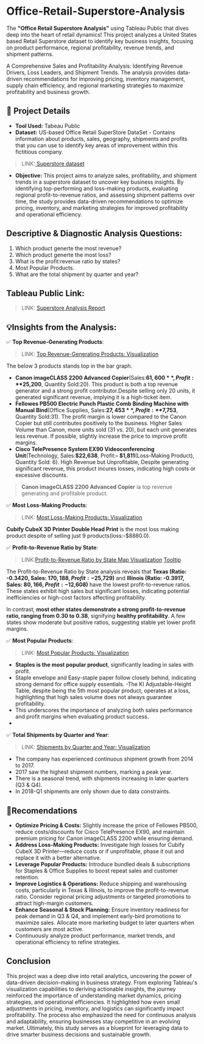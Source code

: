 # Office-Retail-Superstore-Analysis
The **"Office Retail Superstore Analysis"** using Tableau Public that dives deep into the heart of retail dynamics! This project analyzes a United States based Retail Superstore dataset to identify key business insights, focusing on product performance, regional profitability, revenue trends, and shipment patterns. 

A Comprehensive Sales and Profitability Analysis: Identifying Revenue Drivers, Loss Leaders, and Shipment Trends. The analysis provides data-driven recommendations for improving pricing, inventory management, supply chain efficiency, and regional marketing strategies to maximize profitability and business growth.

## 📂 Project Details  
- **Tool Used:** Tabeau Public  
- **Dataset:** US-based Office Retail SuperStore DataSet - Contains information about products, sales, geography, shipments and profits that you can use to identify key areas of improvement within this fictitious company.
> LINK:<a href="https://github.com/LakshmiPriyaSivaraman0806/Office-Retail-Superstore-Analysis/blob/main/Superstore_Dataset.xls"> Superstore dataset</a>
- **Objective:** This project aims to analyze sales, profitability, and shipment trends in a superstore dataset to uncover key business insights. By identifying top-performing and loss-making products, evaluating regional profit-to-revenue ratios, and assessing shipment patterns over time, the study provides data-driven recommendations to optimize pricing, inventory, and marketing strategies for improved profitability and operational efficiency.

## Descriptive & Diagnostic Analysis Questions:
1) Which product generte the most revenue?
2) Which product generte the most loss?
3) What is the profit:revenue ratio by states?
4) Most Popular Products.
5) What are the total shipment by quarter  and year?

## Tableau Public Link:
> LINK: <a href="https://public.tableau.com/views/OfficeRetailSuperstoreAnalysis_16720427524780/ShipmentsbyQuarterandYear?:language=en-US&:display_count=n&:origin=viz_share_link"> Superstore Analysis Report</a>

## 💡Insights from the Analysis:

✅ **Top Revenue-Generating Products**: 
> LINK: <a href="https://github.com/LakshmiPriyaSivaraman0806/Office-Retail-Superstore-Analysis/blob/main/Top%20Revenue-Generating%20Products.jpeg">Top Revenue-Generating Products: Visualization</a>

The below 3 products stands top in the bar graph.
- **Canon imageCLASS 2200 Advanced Copier**(Sales:**$61,600**, Profit:**$25,200**, Quantity Sold:20). This product is both a top revenue generator and a strong profit contributor.Despite selling only 20 units, it generated significant revenue, implying it is a high-ticket item.
- **Fellowes PB500 Electric Punch Plastic Comb Binding Machine with Manual Bind**(Office Supplies, Sales:**$27,453**, Profit:**$7,753**, Quantity Sold:31). The profit margin is lower compared to the Canon Copier but still contributes positively to the business. Higher Sales Volume than Canon, more units sold (31 vs. 20), but each unit generates less revenue. If possible, slightly increase the price to improve profit margins.
- **Cisco TelePresence System EX90 Videoconferencing Unit**(Technology, Sales:**$22,638**, Profit:**- $1,811**(Loss-Making Product), Quantity Sold: 6). High Revenue but Unprofitable, Despite generating significant revenue, this product incures losses, indicating high costs or excessive discounts.
> **Canon imageCLASS 2200 Advanced Copier** ia top revenue generating and profitable product.

✅ **Most Loss-Making Products**: 
> LINK: <a href="https://github.com/LakshmiPriyaSivaraman0806/Office-Retail-Superstore-Analysis/blob/main/Most%20Loss-Making%20Products.jpeg">Most Loss-Making Products: Visualization</a>

**Cubify CubeX 3D Printer Double Head Print** is the most loss making product despite of selling just 9 products(loss:-$8880.0).

✅ **Profit-to-Revenue Ratio by State**: 
> LINK:<a href="https://github.com/LakshmiPriyaSivaraman0806/Office-Retail-Superstore-Analysis/blob/main/Profit-to-Revenue%20Ratio%20by%20State.jpeg">Profit-to-Revenue Ratio by State Map Visualization</a>
<a href="https://github.com/LakshmiPriyaSivaraman0806/Office-Retail-Superstore-Analysis/blob/main/Profit-to-Revenue%20Ratio%20by%20State-tooltip.jpeg">Tooltip</a>

The Profit-to-Revenue Ratio by State analysis reveals that **Texas (Ratio: -0.3420, Sales: $170,188, Profit: -$25,729)** and **Illinois (Ratio: -0.3917, Sales: $80,166, Profit: -$12,608)** have the lowest profit-to-revenue ratios. These states exhibit high sales but significant losses, indicating potential inefficiencies or high-cost factors affecting profitability.

In contrast, **most other states demonstrate a strong profit-to-revenue ratio, ranging from 0.30 to 0.38**, signifying **healthy profitability**. A few states show moderate but positive ratios, suggesting stable yet lower profit margins.

✅ **Most Popular Products**:
> LINK: <a href="https://github.com/LakshmiPriyaSivaraman0806/Office-Retail-Superstore-Analysis/blob/main/Most%20Popular%20Products.jpeg">Most Popular Products: Visualization</a>

- **Staples is the most popular product**, significantly leading in sales with profit.
- Staple envelope and Easy-staple paper follow closely behind, indicating strong demand for office supply essentials.
-The KI Adjustable-Height Table, despite being the 5th most popular product, operates at a loss, highlighting that high sales volume does not always guarantee profitability.
- This underscores the importance of analyzing both sales performance and profit margins when evaluating product success.
- 
✅ **Total Shipments by Quarter and Year**:
> LINK: <a href="https://github.com/LakshmiPriyaSivaraman0806/Office-Retail-Superstore-Analysis/blob/main/Total%20Shipments%20by%20Quarter%20and%20Year.jpeg">Shipments by Quarter and Year: Visualization</a>

- The company has experienced continuous shipment growth from 2014 to 2017.
- 2017 saw the highest shipment numbers, marking a peak year.
- There is a seasonal trend, with shipments increasing in later quarters (Q3 & Q4).
- In 2018-Q1 shipments are only shown due to data constraints.

## 🚀Recomendations
- **Optimize Pricing & Costs:** Slightly increase the price of Fellowes PB500, reduce costs/discounts for Cisco TelePresence EX90, and maintain premium pricing for Canon imageCLASS 2200 while ensuring demand.
- **Address Loss-Making Products:** Investigate high losses for Cubify CubeX 3D Printer—reduce costs or if unprofitable, phase it out and replace it with a better alternative.
- **Leverage Popular Products:** Introduce bundled deals & subscriptions for Staples & Office Supplies to boost repeat sales and customer retention.
- **Improve Logistics & Operations:** Reduce shipping and warehousing costs, particularly in Texas & Illinois, to improve the profit-to-revenue ratio. Consider regional pricing adjustments or targeted promotions to attract high-margin customers.
- **Enhance Seasonal & Stock Planning:** Ensure inventory readiness for peak demand in Q3 & Q4, and implement early-bird promotions to maximize sales. Allocate more marketing budget to later quarters when customers are most active.
- Continuously analyze product performance, market trends, and operational efficiency to refine strategies.

## Conclusion
This project was a deep dive into retail analytics, uncovering the power of data-driven decision-making in business strategy. From exploring Tableau's visualization capabilities to deriving actionable insights, the journey reinforced the importance of understanding market dynamics, pricing strategies, and operational efficiencies. It highlighted how even small adjustments in pricing, inventory, and logistics can significantly impact profitability. The process also emphasized the need for continuous analysis and adaptability, ensuring businesses stay competitive in an evolving market. Ultimately, this study serves as a blueprint for leveraging data to drive smarter business decisions and sustainable growth. 
